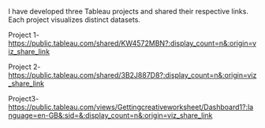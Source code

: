 I have developed three Tableau projects and shared their respective links. Each project visualizes distinct datasets.


Project 1- https://public.tableau.com/shared/KW4572MBN?:display_count=n&:origin=viz_share_link


Project 2-https://public.tableau.com/shared/3B2J887D8?:display_count=n&:origin=viz_share_link


Project3-https://public.tableau.com/views/Gettingcreativeworksheet/Dashboard1?:language=en-GB&:sid=&:display_count=n&:origin=viz_share_link
